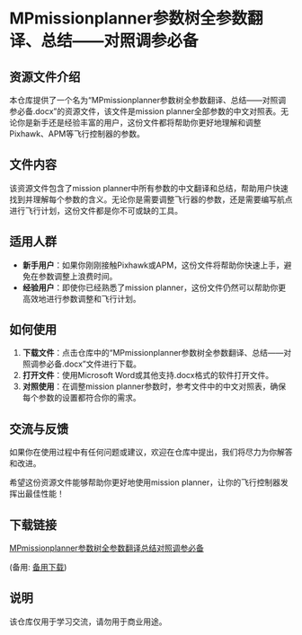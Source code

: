 # MPmissionplanner参数树全参数翻译、总结——对照调参必备

## 资源文件介绍

本仓库提供了一个名为“MPmissionplanner参数树全参数翻译、总结——对照调参必备.docx”的资源文件，该文件是mission planner全部参数的中文对照表。无论你是新手还是经验丰富的用户，这份文件都将帮助你更好地理解和调整Pixhawk、APM等飞行控制器的参数。

## 文件内容

该资源文件包含了mission planner中所有参数的中文翻译和总结，帮助用户快速找到并理解每个参数的含义。无论你是需要调整飞行器的参数，还是需要编写航点进行飞行计划，这份文件都是你不可或缺的工具。

## 适用人群

- **新手用户**：如果你刚刚接触Pixhawk或APM，这份文件将帮助你快速上手，避免在参数调整上浪费时间。
- **经验用户**：即使你已经熟悉了mission planner，这份文件仍然可以帮助你更高效地进行参数调整和飞行计划。

## 如何使用

1. **下载文件**：点击仓库中的“MPmissionplanner参数树全参数翻译、总结——对照调参必备.docx”文件进行下载。
2. **打开文件**：使用Microsoft Word或其他支持.docx格式的软件打开文件。
3. **对照使用**：在调整mission planner参数时，参考文件中的中文对照表，确保每个参数的设置都符合你的需求。

## 交流与反馈

如果你在使用过程中有任何问题或建议，欢迎在仓库中提出，我们将尽力为你解答和改进。

希望这份资源文件能够帮助你更好地使用mission planner，让你的飞行控制器发挥出最佳性能！

## 下载链接
[MPmissionplanner参数树全参数翻译总结对照调参必备](https://pan.quark.cn/s/2cdd1f015a50) 

(备用: [备用下载](https://pan.baidu.com/s/191SIrSRLffEhILCoHjnQ4w?pwd=wpi0))

## 说明

该仓库仅用于学习交流，请勿用于商业用途。
